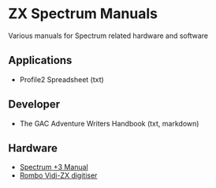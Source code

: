 # ZX Spectrum Manuals

Various manuals for Spectrum related hardware and software

## Applications
- Profile2 Spreadsheet (txt)

## Developer
- The GAC Adventure Writers Handbook (txt, markdown)

## Hardware
- [Spectrum +3 Manual](https://zxspectrumvault.github.io/Manuals/Hardware/SpectrumPlus3Manual.html)
- [Rombo Vidi-ZX digitiser](/ZXSpectrumVault/Manuals/blob/master/Hardware/rombo-vidi-zx.txt)
